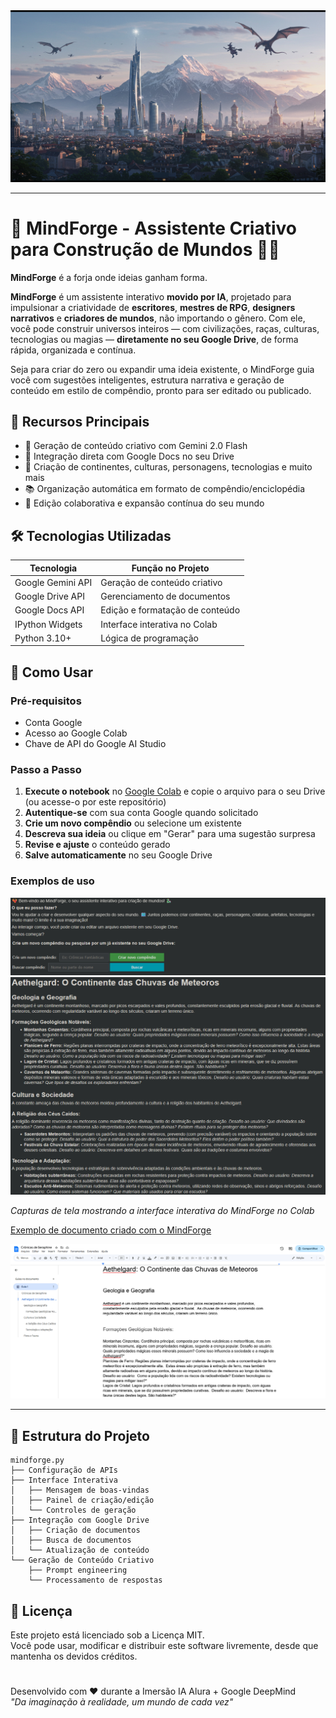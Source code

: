 <div align=center>
    <img src="https://github.com/edsonos/mindforge/blob/main/assets/Capa.png" />
    <hr>
</div>

# 🐉 MindForge - Assistente Criativo para Construção de Mundos 🐦‍🔥

**MindForge** é a forja onde ideias ganham forma.<br>

**MindForge** é um assistente interativo **movido por IA**, projetado para impulsionar a criatividade de **escritores**, **mestres de RPG**, **designers narrativos** e **criadores de mundos**, não importando o gênero. Com ele, você pode construir universos inteiros — com civilizações, raças, culturas, tecnologias ou magias — **diretamente no seu Google Drive**, de forma rápida, organizada e contínua.

Seja para criar do zero ou expandir uma ideia existente, o MindForge guia você com sugestões inteligentes, estrutura narrativa e geração de conteúdo em estilo de compêndio, pronto para ser editado ou publicado.

## 🌟 Recursos Principais

- 🧠 Geração de conteúdo criativo com Gemini 2.0 Flash
- 📂 Integração direta com Google Docs no seu Drive
- 🏰 Criação de continentes, culturas, personagens, tecnologias e muito mais
- 📚 Organização automática em formato de compêndio/enciclopédia
- 🔄 Edição colaborativa e expansão contínua do seu mundo

## 🛠️ Tecnologias Utilizadas

| Tecnologia | Função no Projeto |
|------------|-------------------|
| Google Gemini API | Geração de conteúdo criativo |
| Google Drive API | Gerenciamento de documentos |
| Google Docs API | Edição e formatação de conteúdo |
| IPython Widgets | Interface interativa no Colab |
| Python 3.10+ | Lógica de programação |

## 🚀 Como Usar

### Pré-requisitos
- Conta Google
- Acesso ao Google Colab
- Chave de API do Google AI Studio

### Passo a Passo
1. **Execute o notebook** no [Google Colab](https://colab.research.google.com/drive/10JNBIBgtV2Q6D1R-CM6aIPQ5DW1xsz9w?usp=sharing) e copie o arquivo para o seu Drive (ou acesse-o por este repositório)
2. **Autentique-se** com sua conta Google quando solicitado
3. **Crie um novo compêndio** ou selecione um existente
4. **Descreva sua ideia** ou clique em "Gerar" para uma sugestão surpresa
5. **Revise e ajuste** o conteúdo gerado
6. **Salve automaticamente** no seu Google Drive

### Exemplos de uso


<img src="https://github.com/edsonos/mindforge/blob/main/assets/print1.png" />

<img src="https://github.com/edsonos/mindforge/blob/main/assets/print3.png" />

*Capturas de tela mostrando a interface interativa do MindForge no Colab*

[Exemplo de documento criado com o MindForge](https://docs.google.com/document/d/1-SbdoTOXoeiLAUIJzQZc4w1mH9xwld6176LMk4KfH48/edit?usp=sharing)
<div align="left">
    <a href="https://docs.google.com/document/d/1-SbdoTOXoeiLAUIJzQZc4w1mH9xwld6176LMk4KfH48/edit?usp=sharing" target="_blank" rel="noopener noreferrer">
        <img src="https://github.com/edsonos/mindforge/blob/main/assets/print5.png" />
    </a>
    <hr>
</div>

## 📂 Estrutura do Projeto

```plaintext
mindforge.py
├── Configuração de APIs
├── Interface Interativa
│   ├── Mensagem de boas-vindas
│   ├── Painel de criação/edição
│   └── Controles de geração
├── Integração com Google Drive
│   ├── Criação de documentos
│   ├── Busca de documentos
│   └── Atualização de conteúdo
└── Geração de Conteúdo Criativo
    ├── Prompt engineering
    └── Processamento de respostas
```
## 📜 Licença

Este projeto está licenciado sob a Licença MIT.  
Você pode usar, modificar e distribuir este software livremente, desde que mantenha os devidos créditos.

#
Desenvolvido com ❤️ durante a Imersão IA Alura + Google DeepMind<br>
*"Da imaginação à realidade, um mundo de cada vez"*
